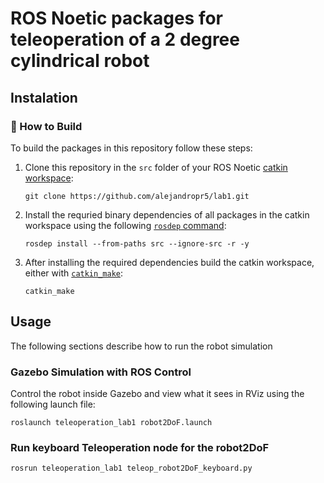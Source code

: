 # ROS Noetic packages for teleoperation of a 2 degree cylindrical robot

## Instalation

### :hammer: How to Build

To build the packages in this repository follow these steps:

1. Clone this repository in the `src` folder of your ROS Noetic [catkin workspace](http://wiki.ros.org/catkin/Tutorials/create_a_workspace):

   ```console
   git clone https://github.com/alejandropr5/lab1.git
   ```
2. Install the requried binary dependencies of all packages in the catkin workspace using the following [`rosdep` command](http://wiki.ros.org/rosdep#Install_dependency_of_all_packages_in_the_workspace):

   ```
   rosdep install --from-paths src --ignore-src -r -y
   ```

3. After installing the required dependencies build the catkin workspace, either with [`catkin_make`](http://wiki.ros.org/catkin/commands/catkin_make):

   ```console
   catkin_make
   ```
## Usage

The following sections describe how to run the robot simulation

### Gazebo Simulation with ROS Control

Control the robot inside Gazebo and view what it sees in RViz using the following launch file:

```console
roslaunch teleoperation_lab1 robot2DoF.launch
```
### Run keyboard Teleoperation node for the robot2DoF

```console
rosrun teleoperation_lab1 teleop_robot2DoF_keyboard.py
```
